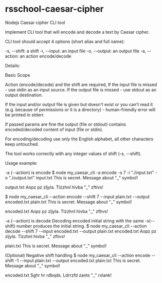 # rsschool-caesar-cipher
Nodejs Caesar cipher CLI tool

Implement CLI tool that will encode and decode a text by Caesar cipher.

CLI tool should accept 4 options (short alias and full name):

-s, --shift: a shift
-i, --input: an input file
-o, --output: an output file
-a, --action: an action encode/decode

Details:

Basic Scope

Action (encode/decode) and the shift are required, 
If the input file is missed - use stdin as an input source.
If the output file is missed - use stdout as an output destination.

If the input and/or output file is given but doesn't exist or you can't read it (e.g. because of permissions or it is a directory) - human-friendly error will be printed in stderr.

If passed params are fine the output (file or stdout) сontains encoded/decoded content of input (file or stdin).

For encoding/decoding use only the English alphabet, all other characters keep untouched.

The tool works correctly with any integer values of shift (-s, --shift).


Usage example:

-a (--action) is encode
$ node my_caesar_cli -a encode -s 7 -i "./input.txt" -o "./output.txt"
input.txt This is secret. Message about "_" symbol!

output.txt Aopz pz zljyla. Tlzzhnl hivba "_" zftivs!

$ node my_caesar_cli --action encode --shift 7 --input plain.txt --output encoded.txt
plain.txt This is secret. Message about "_" symbol!

encoded.txt Aopz pz zljyla. Tlzzhnl hivba "_" zftivs!

-a (--action) is decode
Decoding encoded initial string with the same -s(--shift) number produces the initial string.
$ node my_caesar_cli --action decode --shift 7 --input encoded.txt --output plain.txt
encoded.txt Aopz pz zljyla. Tlzzhnl hivba "_" zftivs!

plain.txt This is secret. Message about "_" symbol!

(Optional) Negative shift handling
$ node my_caesar_cli --action encode --shift -1 --input plain.txt --output encoded.txt
plain.txt This is secret. Message about "_" symbol!

encoded.txt Sghr hr rdbqds. Ldrrzfd zants "_" rxlank!